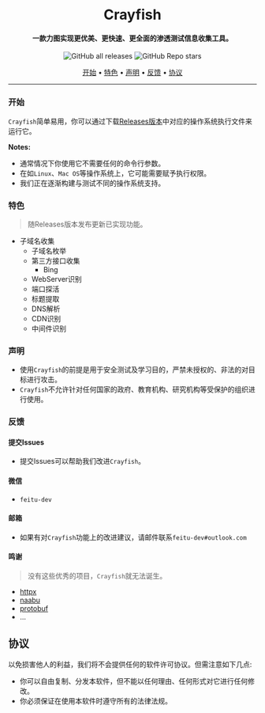 
<h1 align="center">
  <br>
  Crayfish
  <br>
</h1>

<h4 align="center">一款力图实现更优美、更快速、更全面的渗透测试信息收集工具。</h4>

<p align="center">
<img alt="GitHub all releases" src="https://img.shields.io/github/downloads/feitu-dev/crayfish/total?style=for-the-badge">
<img alt="GitHub Repo stars" src="https://img.shields.io/github/stars/feitu-dev/crayfish?style=for-the-badge">
</p>

<p align="center">
  <a href="#开始">开始</a> •
  <a href="#特色">特色</a> •
  <a href="#声明">声明</a> •
  <a href="#反馈">反馈</a> •
  <a href="#协议">协议</a>
</p>

---

### 开始

`Crayfish`简单易用，你可以通过下载[Releases版本]("https://github.com/feitu-dev/crayfish/releases")中对应的操作系统执行文件来运行它。

**Notes:**
- 通常情况下你使用它不需要任何的命令行参数。
- 在如`Linux`、`Mac OS`等操作系统上，它可能需要赋予执行权限。
- 我们正在逐渐构建与测试不同的操作系统支持。


### 特色

> 随Releases版本发布更新已实现功能。


* 子域名收集
    - 子域名枚举
    - 第三方接口收集
      * Bing
    - WebServer识别
    - 端口探活
    - 标题提取
    - DNS解析
    - CDN识别
    - 中间件识别


### 声明

* 使用`Crayfish`的前提是用于安全测试及学习目的，严禁未授权的、非法的对目标进行攻击。
* `Crayfish`不允许针对任何国家的政府、教育机构、研究机构等受保护的组织进行使用。

### 反馈

#### 提交Issues

* 提交Issues可以帮助我们改进`Crayfish`。

#### 微信

* `feitu-dev`

#### 邮箱

* 如果有对`Crayfish`功能上的改进建议，请邮件联系`feitu-dev#outlook.com`


#### 鸣谢
> 没有这些优秀的项目，`Crayfish`就无法诞生。

- [httpx](https://github.com/projectdiscovery/httpx)
- [naabu](https://github.com/projectdiscovery/naabu)
- [protobuf](https://github.com/golang/protobuf)
- ...


## 协议

以免损害他人的利益，我们将不会提供任何的软件许可协议。但需注意如下几点:

- 你可以自由复制、分发本软件，但不能以任何理由、任何形式对它进行任何修改。
- 你必须保证在使用本软件时遵守所有的法律法规。
